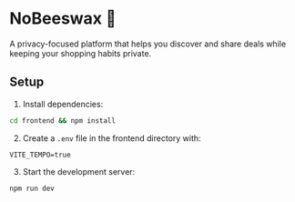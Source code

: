 # NoBeeswax 🐝

A privacy-focused platform that helps you discover and share deals while keeping your shopping habits private.

## Setup

1. Install dependencies:
```bash
cd frontend && npm install
```

2. Create a `.env` file in the frontend directory with:
```
VITE_TEMPO=true
```

3. Start the development server:
```bash
npm run dev
```
